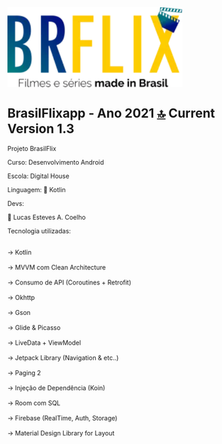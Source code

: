 <div>
<img height="180em" src="https://github.com/DigitalHouse-PI/android-brasilflix/blob/develop/brflixlogo.png"/>
</div>


# BrasilFlixapp - Ano 2021 [🔝](#welcome-badges-4-readmemd-profile) Current Version 1.3

Projeto BrasilFlix

Curso: Desenvolvimento Android

Escola: Digital House

Linguagem: 📱 Kotlin


Devs: 

👨 Lucas Esteves A. Coelho

Tecnologia utilizadas: 

<br> -> Kotlin </br>
<br> -> MVVM com Clean Architecture </br>
<br> -> Consumo de API (Coroutines + Retrofit) </br>
<br> -> Okhttp </br>
<br> -> Gson </br>
<br> -> Glide & Picasso </br>
<br> -> LiveData + ViewModel </br>
<br> -> Jetpack Library (Navigation & etc..) </br>
<br> -> Paging 2 </br>
<br> -> Injeção de Dependência (Koin) </br>
<br> -> Room com SQL </br>
<br> -> Firebase (RealTime, Auth, Storage) </br>
<br> -> Material Design Library for Layout </br>
